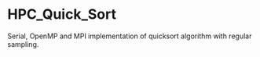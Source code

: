 # HPC_Quick_Sort
Serial, OpenMP and MPI implementation of quicksort algorithm with regular sampling. 
